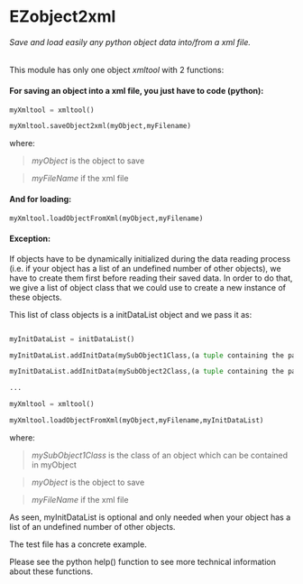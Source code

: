 # EZobject2xml
###### Save and load easily any python object data into/from a xml file.

This module has only one object _xmltool_ with 2 functions:

#### For saving an object into a xml file, you just have to code (python):
```python
myXmltool = xmltool()

myXmltool.saveObject2xml(myObject,myFilename)
```

where:

>_myObject_ is the object to save

>_myFileName_ if the xml file

#### And for loading:
```python
myXmltool.loadObjectFromXml(myObject,myFilename)
```

#### Exception:
If objects have to be dynamically initialized during the data reading process
(i.e. if your object has a list of an undefined number of other objects), 
we have to create them first before reading their saved data.
In order to do that, we give a list of object class that we could use to create a new instance of these objects.

This list of class objects is a initDataList object and we pass it as:
```python

myInitDataList = initDataList()

myInitDataList.addInitData(mySubObject1Class,(a tuple containing the parameters to initialize this SubObject))

myInitDataList.addInitData(mySubObject2Class,(a tuple containing the parameters to initialize this SubObject))

...

myXmltool = xmltool()

myXmltool.loadObjectFromXml(myObject,myFilename,myInitDataList)
```
where:

>_mySubObject1Class_ is the class of an object which can be contained in myObject

>_myObject_ is the object to save

>_myFileName_ if the xml file

As seen, myInitDataList is optional and only needed when your object has a list of an undefined number of other objects.

The test file has a concrete example.

Please see the python help() function to see more technical information about these functions.
